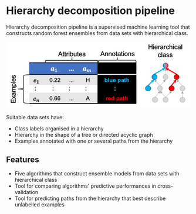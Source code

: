 # Hierarchy decomposition pipeline

Hierarchy decomposition pipeline is a supervised machine learning tool that constructs random forest ensembles from data sets with hierarchical class.

![Data set with hierarchical class](images/HMC_dataset.png)

Suitable data sets have:
- Class labels organised in a hierarchy
- Hierarchy in the shape of a tree or directed acyclic graph
- Examples annotated with one or several paths from the hierarchy

## Features

- Five algorithms that construct ensemble models from data sets with hierarchical class
- Tool for comparing algorithms' predictive performances in cross-validation
- Tool for predicting paths from the hierarchy that best describe unlabelled examples
